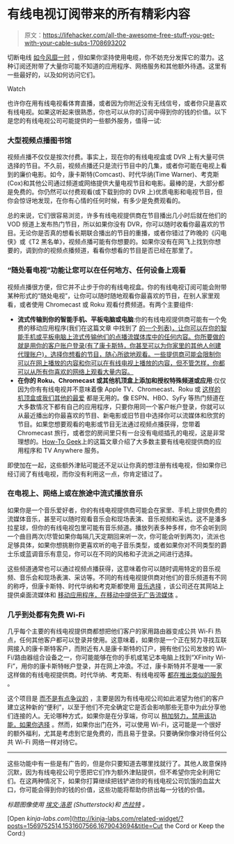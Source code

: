 # 有线电视订阅带来的所有精彩内容

> 原文：<https://lifehacker.com/all-the-awesome-free-stuff-you-get-with-your-cable-subs-1708693202>

切断电线 [如今风靡一时](https://lifehacker.com/the-biggest-myths-about-cutting-the-cable-cord-1566140265) ，但如果你坚持使用电缆，你不妨充分发挥它的潜力。这种订阅还附带了大量你可能不知道的应用程序、网络服务和其他额外待遇。这里有一些最好的，以及如何访问它们。

Watch

也许你在用有线电视看体育直播，或者因为你附近没有无线信号，或者你只是喜欢有线电视。如果这听起来很熟悉，你也可以从你的订阅中得到你的钱的价值。以下是您的有线电视公司可能提供的一些额外服务，值得一试:

### 大型视频点播图书馆

视频点播不仅仅是按次付费。事实上，现在你的有线电视盒或 DVR 上有大量可供选择的节目。不久前，视频点播还只是流行节目中的几集，或者你可能在电视上看到的廉价电影。如今，康卡斯特(Comcast)、时代华纳(Time Warner)、考克斯(Cox)和其他公司通过频道或网络提供大量电视节目和电影。最棒的是，大部分都是免费的。你仍然可以付费观看(或下载到你的 DVR 上)优质电影和电视节目，但你会惊讶地发现，在你有心情的任何时候，有多少是免费观看的。

总的来说，它们很容易浏览，许多有线电视提供商在节目播出几小时后就在他们的 VOD 频道上发布热门节目，所以如果你没有 DVR，你可以随时收看你最喜欢的节目。无论你是否真的想看长期联合播出的节目的重播，或者你错过了昨晚的《闪电侠》或《T2 黑名单》，视频点播可能有你想要的。如果你没有在网飞上找到你想要的，调到你的视频点播频道，看看你想看的节目是否已经在那里了。

### “随处看电视”功能让您可以在任何地方、任何设备上观看

视频点播很方便，但它并不止步于你的有线电视盒。你的有线电视订阅可能会附带某种形式的“随处电视”，让你可以随时随地观看你最喜欢的节目，在别人家里观看，或者使用 Chromecast 或 Roku 观看付费频道。有两个主要组件:

*   **流式传输到你的智能手机、平板电脑或电脑**:你的有线电视提供商可能有一个免费的移动应用程序(我们在这篇文章 中找到了 [的一个列表)，让你可以在你的智能手机或平板电脑上流式传输他们的点播流媒体库中的任何内容。你所要做的就是用你的客户账户登录(有了康卡斯特，你甚至可以为你家里的其他人创建代理账户)，选择你想看的节目，随心所欲地观看。一些提供商可能会限制你可以在网上播放的内容和你可以在有线电视上播放的内容，但不管怎样，你都可以从所有你喜欢的网络上观看大量内容。](http://lifehacker.com/is-having-cable-ever-worth-it-1531607566)
*   **在你的 Roku、Chromecast 或其他机顶盒上添加和授权特殊频道或应用**:仅仅因为你有有线电视并不意味着像 Apple TV、Chromecast、Roku 或 [这样的机顶盒或我们其他的最爱](http://lifehacker.com/five-best-streaming-set-top-boxes-5806570) 都是无用的。像 ESPN、HBO、SyFy 等热门频道在大多数情况下都有自己的应用程序，只要你用同一个客户帐户登录，你就可以从最近播出的你最喜欢的节目、新电影或旧节目中选择你可以流媒体和欣赏的节目。如果您想要观看的电影或节目无法通过视频点播获得，您带着 Chromecast 旅行，或者您的房间里只有一台没有电缆插孔的电视，这是非常理想的。[How-To Geek](http://www.howtogeek.com/216648/have-a-cable-subscription-take-advantage-of-tv-everywhere-services/)上的这篇文章介绍了大多数主要有线电视提供商的应用程序和 TV Anywhere 服务。

即使加在一起，这些额外津贴可能还不足以让你真的想注册有线电视，但如果你已经订阅了有线电视，而你没有利用这一点，你肯定错过了。

### 在电视上、网络上或在旅途中流式播放音乐

如果你是一个音乐爱好者，你的有线电视提供商可能会在家里、手机上提供免费的流媒体音乐，甚至可以随时观看音乐会和现场表演、音乐视频和采访。这不是潘多拉星球，但你的有线电视包里可能有音乐频道。播放列表多种多样，你不会听到同一个曲目两次(尽管如果你每隔几天定期回来听一次，你可能会听到两次)，流派也足够具体，如果你想挑剔你更喜欢听的电子音乐类型，或者如果你对不同类型的爵士乐或蓝调音乐有意见，你可以在不同的风格和子流派之间进行选择。

这些频道通常也可以通过视频点播获得，这意味着你可以随时调用特定的音乐视频、音乐会和现场表演、采访等。不同的有线电视提供商对他们的音乐频道有不同的称呼，但康卡斯特、时代华纳和考克斯都使用 [音乐选择](http://www.musicchoice.com/) ，该公司还在其网站上提供桌面流媒体和 [移动应用程序，在移动中提供无广告流媒体](http://corporate.musicchoice.com/mobile/) 。

### 几乎到处都有免费 Wi-Fi

几乎每个主要的有线电视提供商都想把他们客户的家用路由器变成公共 Wi-Fi 热点，任何其他客户都可以登录并使用。这意味着，如果你是一个正在努力寻找互联网接入的康卡斯特客户，而附近有人是康卡斯特的订户，拥有他们公司发放的 Wi-Fi/路由器组合设备之一，你可能能够在你的手机或笔记本电脑上找到“XFinity Wi-Fi”，用你的康卡斯特帐户登录，并在网上冲浪。不过，康卡斯特并不是唯一一家这样做的有线电视提供商。时代华纳、考克斯、有线电视等 [都在推出类似的服务](https://lifehacker.com/subscribe-to-cable-internet-cable-providers-are-teamin-5912142) 。

这个项目是 [而不是有点争议的](https://www.yahoo.com/tech/with-cable-wifi-your-modem-is-my-hotspot-91790169199.html) ，主要是因为有线电视公司如此渴望为他们的客户建立这种新的“便利”，以至于他们不完全确定它是否会影响那些无意中为此分享他们连接的人。无论哪种方式，如果你是在分享端，你可以 [稍加努力，禁用该功能，如果你选择](https://lifehacker.com/disable-the-public-wi-fi-hotspot-feature-on-your-comcas-1585025053) 。然而，如果你出门在外，可以使用 Wi-Fi，这可能是一个很好的额外福利，尤其是考虑到它是免费的，而且易于登录。只要确保你像对待任何公共 Wi-Fi 网络一样对待它。

* * *

这些功能中有一些是有广告的，但是你只要知道去哪里找就行了。其他人故意保持沉默，因为有线电视公司宁愿把它们作为额外津贴提供，但不希望你完全利用它们。在这两种情况下，如果你打算继续把钱铲进你的有线电视公司饥饿的血盆大口，你可能会得到你的钱的价值，这些功能将帮助你挤出每一分钱的价值。

*标题图像使用* [*埃文·洛恩*](http://www.shutterstock.com/pic-46931992/stock-photo-professional-cable-tv-connectors.html?src=6Ub0Jm5347VecUJpQrXogw-1-38) *(Shutterstock)和* [*杰拉特*](http://pixabay.com/en/circle-background-abstract-pattern-687250/) *。*

[Open *kinja-labs.com*](http://kinja-labs.com/related-widget/?posts=1569752514,1531607566,1679043694&title=Cut the Cord or Keep the Cord:)